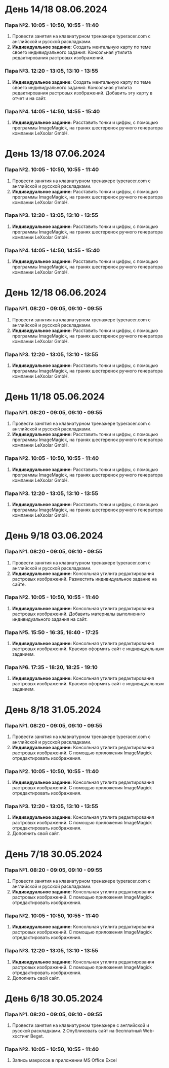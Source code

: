 # День 14/18 08.06.2024
### Пара №2. 10:05 - 10:50, 10:55 - 11:40
1. Провести занятия на клавиатурном тренажере typeracer.com с английской и русской раскладками. 
2. **Индивидуальное задание:** Создать ментальную карту по теме своего индивидуального задания: Консольная утилита редактирования растровых изображений.
### Пара №3. 12:20 - 13:05, 13:10 - 13:55
1. **Индивидуальное задание:** Создать ментальную карту по теме своего индивидуального задания: Консольная утилита редактирования растровых изображений. Добавить эту карту в отчет и на сайт.
### Пара №4. 14:05 - 14:50, 14:55 - 15:40
1. **Индивидуальное задание:** Расставить точки и цифры, с помощью программы ImageMagick, на гранях шестеренок ручного генератора компании LeXsolar GmbH.


# День 13/18 07.06.2024
### Пара №2. 10:05 - 10:50, 10:55 - 11:40
1. Провести занятия на клавиатурном тренажере typeracer.com с английской и русской раскладками. 
2. **Индивидуальное задание:** Расставить точки и цифры, с помощью программы ImageMagick, на гранях шестеренок ручного генератора компании LeXsolar GmbH.
### Пара №3. 12:20 - 13:05, 13:10 - 13:55
1. **Индивидуальное задание:** Расставить точки и цифры, с помощью программы ImageMagick, на гранях шестеренок ручного генератора компании LeXsolar GmbH.
### Пара №4. 14:05 - 14:50, 14:55 - 15:40
1. **Индивидуальное задание:** Расставить точки и цифры, с помощью программы ImageMagick, на гранях шестеренок ручного генератора компании LeXsolar GmbH.

# День 12/18 06.06.2024
### Пара №1. 08:20 - 09:05, 09:10 - 09:55
1. Провести занятия на клавиатурном тренажере typeracer.com с английской и русской раскладками. 
2. **Индивидуальное задание:** Расставить точки и цифры, с помощью программы ImageMagick, на гранях шестеренок ручного генератора компании LeXsolar GmbH.
### Пара №3. 12:20 - 13:05, 13:10 - 13:55
1. **Индивидуальное задание:** Расставить точки и цифры, с помощью программы ImageMagick, на гранях шестеренок ручного генератора компании LeXsolar GmbH.

# День 11/18 05.06.2024
### Пара №1. 08:20 - 09:05, 09:10 - 09:55
1. Провести занятия на клавиатурном тренажере typeracer.com с английской и русской раскладками. 
2. **Индивидуальное задание:** Расставить точки и цифры, с помощью программы ImageMagick, на гранях шестеренок ручного генератора компании LeXsolar GmbH.
### Пара №2. 10:05 - 10:50, 10:55 - 11:40
1. **Индивидуальное задание:** Расставить точки и цифры, с помощью программы ImageMagick, на гранях шестеренок ручного генератора компании LeXsolar GmbH.
### Пара №3. 12:20 - 13:05, 13:10 - 13:55
1. **Индивидуальное задание:** Расставить точки и цифры, с помощью программы ImageMagick, на гранях шестеренок ручного генератора компании LeXsolar GmbH.

# День 9/18 03.06.2024
### Пара №1. 08:20 - 09:05, 09:10 - 09:55
1. Провести занятия на клавиатурном тренажере typeracer.com с английской и русской раскладками. 
2. **Индивидуальное задание:** Консольная утилита редактирования растровых изображений. Разместить индивидуальное задание на сайте.
### Пара №2. 10:05 - 10:50, 10:55 - 11:40
1. **Индивидуальное задание:** Консольная утилита редактирования растровых изображений. Добавить материалы выполненнго индивидуального задания на сайт.
### Пара №5. 15:50 - 16:35, 16:40 - 17:25
1. **Индивидуальное задание:** Консольная утилита редактирования растровых изображений. Красиво оформить сайт с индивидуальным заданием.
### Пара №6. 17:35 - 18:20, 18:25 - 19:10
1. **Индивидуальное задание:** Консольная утилита редактирования растровых изображений. Красиво оформить сайт с индивидуальным заданием.

# День 8/18 31.05.2024
### Пара №1. 08:20 - 09:05, 09:10 - 09:55
1. Провести занятия на клавиатурном тренажере typeracer.com с английской и русской раскладками. 
2. **Индивидуальное задание:** Консольная утилита редактирования растровых изображений. С помощью приложения ImageMagick отредактировать изображения.
### Пара №2. 10:05 - 10:50, 10:55 - 11:40
1. **Индивидуальное задание:** Консольная утилита редактирования растровых изображений. С помощью приложения ImageMagick отредактировать изображения.
### Пара №3. 12:20 - 13:05, 13:10 - 13:55
1. **Индивидуальное задание:** Консольная утилита редактирования растровых изображений. С помощью приложения ImageMagick отредактировать изображения.
2. Дополнить свой сайт.

# День 7/18 30.05.2024
### Пара №1. 08:20 - 09:05, 09:10 - 09:55
1. Провести занятия на клавиатурном тренажере typeracer.com с английской и русской раскладками. 
2. **Индивидуальное задание:** Консольная утилита редактирования растровых изображений. С помощью приложения ImageMagick отредактировать изображения.
### Пара №2. 10:05 - 10:50, 10:55 - 11:40
1. **Индивидуальное задание:** Консольная утилита редактирования растровых изображений. С помощью приложения ImageMagick отредактировать изображения.
### Пара №3. 12:20 - 13:05, 13:10 - 13:55
1. **Индивидуальное задание:** Консольная утилита редактирования растровых изображений. С помощью приложения ImageMagick отредактировать изображения.
2. Дополнить свой сайт.

# День 6/18 30.05.2024
### Пара №1. 08:20 - 09:05, 09:10 - 09:55
1. Провести занятия на клавиатурном тренажере с английской и русской раскладками. 
2.Опубликовать сайт на бесплатный Web-хостинг Beget.
### Пара №2. 10:05 - 10:50, 10:55 - 11:40
1. Запись макросов в приложении MS Office Excel
